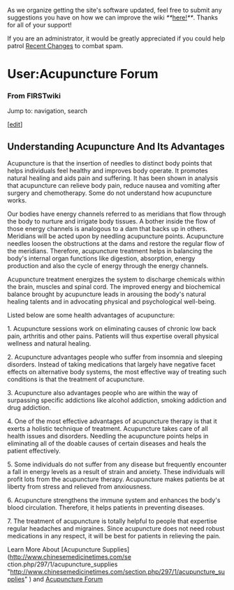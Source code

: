 As we organize getting the site's software updated, feel free to submit any
suggestions you have on how we can improve the wiki
_**_[here!](/index.php/User:Hallry/Suggestions "User:Hallry/Suggestions"
)_**_. Thanks for all of your support!

If you are an administrator, it would be greatly appreciated if you could help
patrol [Recent Changes](/index.php/Special:Recentchanges
"Special:Recentchanges" ) to combat spam.

# User:Acupuncture Forum

### From FIRSTwiki

Jump to: navigation, search

[[edit](/index.php?title=User:Acupuncture_Forum&action=edit&section=1 "Edit
section: Understanding Acupuncture And Its Advantages" )]

##  Understanding Acupuncture And Its Advantages

Acupuncture is that the insertion of needles to distinct body points that
helps individuals feel healthy and improves body operate. It promotes natural
healing and aids pain and suffering. It has been shown in analysis that
acupuncture can relieve body pain, reduce nausea and vomiting after surgery
and chemotherapy. Some do not understand how acupuncture works.

Our bodies have energy channels referred to as meridians that flow through the
body to nurture and irrigate body tissues. A bother inside the flow of those
energy channels is analogous to a dam that backs up in others. Meridians will
be acted upon by needling acupuncture points. Acupuncture needles loosen the
obstructions at the dams and restore the regular flow of the meridians.
Therefore, acupuncture treatment helps in balancing the body's internal organ
functions like digestion, absorption, energy production and also the cycle of
energy through the energy channels.

Acupuncture treatment energizes the system to discharge chemicals within the
brain, muscles and spinal cord. The improved energy and biochemical balance
brought by acupuncture leads in arousing the body's natural healing talents
and in advocating physical and psychological well-being.

Listed below are some health advantages of acupuncture:

1\. Acupuncture sessions work on eliminating causes of chronic low back pain,
arthritis and other pains. Patients will thus expertise overall physical
wellness and natural healing.

2\. Acupuncture advantages people who suffer from insomnia and sleeping
disorders. Instead of taking medications that largely have negative facet
effects on alternative body systems, the most effective way of treating such
conditions is that the treatment of acupuncture.

3\. Acupuncture also advantages people who are within the way of surpassing
specific addictions like alcohol addiction, smoking addiction and drug
addiction.

4\. One of the most effective advantages of acupuncture therapy is that it
exerts a holistic technique of treatment. Acupuncture takes care of all health
issues and disorders. Needling the acupuncture points helps in eliminating all
of the doable causes of certain diseases and heals the patient effectively.

5\. Some individuals do not suffer from any disease but frequently encounter a
fall in energy levels as a result of strain and anxiety. These individuals
will profit lots from the acupuncture therapy. Acupuncture makes patients be
at liberty from stress and relieved from anxiousness.

6\. Acupuncture strengthens the immune system and enhances the body's blood
circulation. Therefore, it helps patients in preventing diseases.

7\. The treatment of acupuncture is totally helpful to people that expertise
regular headaches and migraines. Since acupuncture does not need robust
medications in any respect, it will be best for patients in relieving the
pain.

  
Learn More About [Acupuncture Supplies](http://www.chinesemedicinetimes.com/se
ction.php/297/1/acupuncture_supplies
"http://www.chinesemedicinetimes.com/section.php/297/1/acupuncture_supplies" )
and [Acupuncture Forum](http://www.chinesemedicinetimes.com/forum/forum.php
"http://www.chinesemedicinetimes.com/forum/forum.php" )

